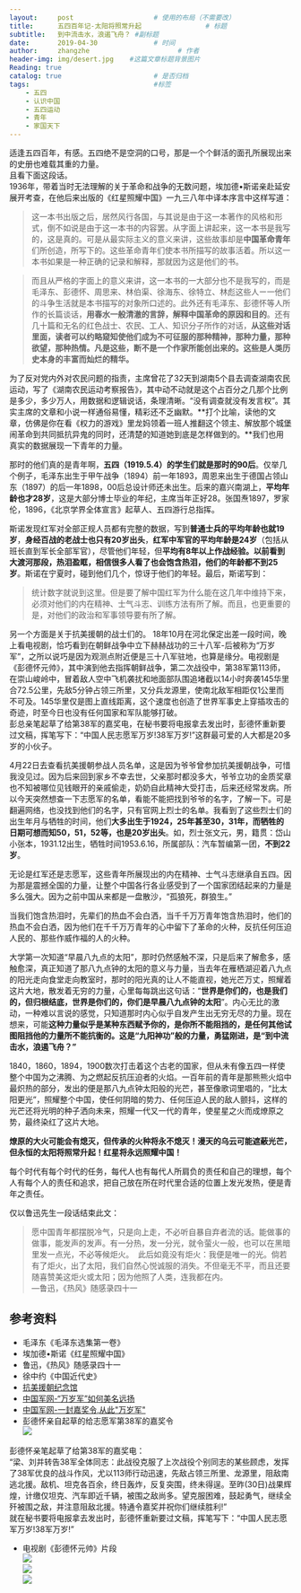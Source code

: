 ```yaml
---
layout:     post                    # 使用的布局（不需要改）
title:      五四百年记-太阳将照常升起                # 标题 
subtitle:   到中流击水，浪遏飞舟？ #副标题
date:       2019-04-30              # 时间
author:     zhangzhe                      # 作者
header-img: img/desert.jpg    #这篇文章标题背景图片
Reading: true
catalog: true                       # 是否归档
tags:                               #标签
    - 五四
    - 认识中国
    - 五四运动
    - 青年
    - 家国天下
---
```


适逢五四百年，有感。五四绝不是空洞的口号，那是一个个鲜活的面孔所展现出来的史册也难载其重的力量。  
且看下面这段话。  
1936年，带着当时无法理解的关于革命和战争的无数问题，埃加德•斯诺亲赴延安展开考查，在他后来出版的《红星照耀中国》一九三八年中译本序言中这样写道：
>这一本书出版之后，居然风行各国，与其说是由于这一本著作的风格和形式，倒不如说是由于这一本书的内容罢。从字面上讲起来，这一本书是我写的，这是真的。可是从最实际主义的意义来讲，这些故事却是**中国革命青年**们所创造，所写下的。这些革命青年们使本书所描写的故事活着。所以这一本书如果是一种正确的记录和解释，那就因为这是他们的书。

>而且从严格的字面上的意义来讲，这一本书的一大部分也不是我写的，而是毛泽东、彭德怀、周思来、林伯渠、徐海东、徐特立、林彪这些人ー一他们的斗争生活就是本书描写的对象所口述的。此外还有毛泽东、彭德怀等人所作的长篇谈话，**用春水一般清澈的言辞，解释中国革命的原因和目的**。还有几十篇和无名的红色战士、农民、工人、知识分子所作的对话，**从这些对话里面，读者可以约略窥知使他们成为不可征服的那种精神，那种力量，那种欲望，那种热情。凡是这些，断不是一个作家所能创出来的。这些是人类历史本身的丰富而灿烂的精华。**


为了反对党内外对农民问题的指责，主席曾花了32天到湖南5个县去调查湖南农民运动，写了《湖南农民运动考察报告》，其中动不动就是这个占百分之几那个比例是多少，多少万人，用数据和逻辑说话，条理清晰。“没有调查就没有发言权”。其实主席的文章和小说一样通俗易懂，精彩还不乏幽默。**打个比喻，读他的文章，仿佛是你在看《权力的游戏》里龙妈领着一班人推翻这个领主、解放那个城堡闹革命到共同抵抗异鬼的同时，还清楚的知道她到底是怎样做到的。**我们也用真实的数据展现一下青年的力量。


那时的他们真的是青年啊，**五四（1919.5.4）的学生们就是那时的90后**。仅举几个例子，毛泽东出生于甲午战争（1894）前一年1893，周恩来出生于德国占领山东（1897）的后一年1898，00后总设计师还未出生。后来的嘉兴南湖上，**平均年龄也才28岁**，这是大部分博士毕业的年纪，主席当年正好28。张国焘1897，罗家伦，1896，《北京学界全体宣言》起草人、五四游行总指挥。

斯诺发现红军对全部正规人员都有完整的数据，写到**普通士兵的平均年龄也就19岁**，**身经百战的老战士也只有20岁出头**，**红军中军官的平均年龄是24岁**（包括从班长直到军长全部军官），尽管他们年轻，但**平均有8年以上作战经验。**以前看到大渡河那段，热泪盈眶，相信很多人看了也会饱含热泪，他们的**年龄都不到25岁**。斯诺在宁夏时，碰到他们几个，惊讶于他们的年轻。最后，斯诺写到：  
> 统计数字就说到这里。但是要了解中国红军为什么能在这几年中维持下来，必须对他们的内在精神、士气斗志、训练方法有所了解。而且，也更重要的是，对他们的政治和军事领导要有所了解。  

另一个方面是关于抗美援朝的战士们的。
18年10月在河北保定出差一段时间，晚上看电视剧，恰巧看到在朝鲜战争中立下赫赫战功的三十八军-后被称为“万岁军”，之所以说巧是因为观测点附近便是三十八军驻地，也算是缘分。电视剧是《彭德怀元帅》，其中演到他去指挥朝鲜战争，第二次战役中，第38军第113师，在崇山峻岭中，冒着敌人空中飞机袭扰和地面部队围追堵截以14小时奔袭145华里合72.5公里，先敌5分钟占领三所里，又分兵龙源里，使南北敌军相距仅1公里而不可及。145华里仅是图上直线距离，这个速度也创造了世界军事史上穿插攻击的奇迹，时至今日也没有任何国家和军队能够打破。  
彭总亲笔起草了给第38军的嘉奖电，在秘书要将电报拿去发出时，彭德怀重新要过文稿，挥笔写下：“中国人民志愿军万岁!38军万岁!”这群最可爱的人大都是20多岁的小伙子。


4月22日去查看抗美援朝参战人员名单，这是因为爷爷曾参加抗美援朝战争，可惜我没见过。因为后来回到家乡不幸去世，父亲那时都没多大，爷爷立功的金质奖章也不知被哪位见钱眼开的亲戚偷走，奶奶自此精神大受打击，后来还经常发病。所以今天突然想查一下志愿军的名单，看能不能把找到爷爷的名字，了解一下。可是翻遍网络，也没找到他们的名字，只有官网上烈士的名单。我看到了这些烈士们的出生年月与牺牲的时间，他们**大多出生于1924，25年甚至30，31年，而牺牲的日期可想而知50，51，52等，也是20岁出头**。如，烈士张文元，男，籍贯：岱山小张本，1931.12出生，牺牲时间1953.6.16，所属部队：汽车暂编第一团，**不到22岁**。


无论是红军还是志愿军，这些青年所展现出的内在精神、士气斗志继承自五四。因为那是震撼全国的力量，让整个中国各行各业感受到了一个国家团结起来的力量是多么强大。因为之前中国从来都是一盘散沙，“孤狼死，群狼生。”


当我们饱含热泪时，先辈们的热血不会白洒，当千千万万青年饱含热泪时，他们的热血不会白洒，因为他们在千千万万青年的心中留下了革命的火种，反抗任何压迫人民的、那些作威作福的人的火种。

大学第一次知道“早晨八九点的太阳”，那时仍然感触不深，只是后来了解愈多，感触愈深，真正知道了那八九点钟的太阳的意义与力量，当去年在雁栖湖迎着八九点的阳光走向食堂走向教室时，那时的阳光真的让人不能直视，她光芒万丈，照耀着这片大地，散发着无穷的力量，心里每每跳出这句话：“**世界是你们的，也是我们的，但归根结底，世界是你们的，你们是早晨八九点钟的太阳**”。内心无比的激动，一种难以言说的感觉，只知道那时内心似乎自发产生出无穷无尽的力量。现在想来，可能**这种力量似乎是某种东西赋予你的，是你所不能阻挡的，是任何其他试图阻挡他的力量所不能抗衡的。这是“九阳神功”般的力量，勇猛刚进，是“到中流击水，浪遏飞舟？”**

1840，1860，1894，1900数次打击着这个古老的国家，但从未有像五四一样使整个中国为之沸腾、为之燃起反抗压迫者的火焰。一百年前的青年是那熊熊火焰中最炽热的部分，发出的便是那八九点钟太阳般的光芒，甚至像歌词里唱的，“比太阳更光”，照耀整个中国，使任何阴暗的势力、任何压迫人民的敌人颤抖，这样的光芒还将光明的种子洒向未来，照耀一代又一代的青年，使星星之火而成燎原之势，最终染红了这片大地。

**燎原的大火可能会有熄灭，但传承的火种将永不熄灭！漫天的乌云可能遮蔽光芒，但永恒的太阳将照常升起！红星将永远照耀中国！**

每个时代有每个时代的任务，每代人也有每代人所肩负的责任和自己的理想，每个人有每个人的责任和追求，把自己放在所在时代里合适的位置上发光发热，便是青年之责任。


仅以鲁迅先生一段话结束此文：
> 愿中国青年都摆脱冷气，只是向上走，不必听自暴自弃者流的话。能做事的做事，能发声的发声。有一分热，发一分光，就令萤火一般，也可以在黑暗里发一点光，不必等候炬火。  
此后如竟没有炬火：我便是唯一的光。倘若有了炬火，出了太阳，我们自然心悦诚服的消失。不但毫无不平，而且还要随喜赞美这炬火或太阳；因为他照了人类，连我都在内。  
—鲁迅，《热风》随感录四十一


## 参考资料
- 毛泽东《毛泽东选集第一卷》    
- 埃加德•斯诺《红星照耀中国》
- 鲁迅，《热风》随感录四十一
- 徐中约《中国近代史》
- [抗美援朝纪念馆](http://www.kmycjng.com/lsmdcx.aspx?c=D39BF6B55B1AA80F)
- [中国军网-“万岁军”如何美名远扬](http://www.81.cn/jsdj/2017-06/02/content_7626075.htm)
- [中国军网-一封嘉奖令,从此"万岁军"](http://www.81.cn/jsdj/2017-12/21/content_7878524.htm)
- 彭德怀亲自起草的给志愿军第38军的嘉奖令  
![](https://ws1.sinaimg.cn/large/007aIiGTly1g2kf3mlw0aj30b40fkgo7.jpg)
>   
彭德怀亲笔起草了给第38军的嘉奖电：  
“梁、刘并转告38军全体同志：此战役克服了上次战役个别同志的某些顾虑，发挥了38军优良的战斗作风，尤以113师行动迅速，先敌占领三所里、龙源里，阻敌南逃北援。敌机、坦克各百余，终日轰炸，反复突围，终未得逞。至昨(30日)战果辉煌，计缴仅坦克、汽车即近千辆，被围之敌尚多。望克服困难，鼓起勇气，继续全歼被围之敌，并注意阻敌北援。特通令嘉奖并祝你们继续胜利!”  
就在秘书要将电报拿去发出时，彭德怀重新要过文稿，挥笔写下：“中国人民志愿军万岁!38军万岁!”

- 电视剧《彭德怀元帅》片段  
![](https://ws1.sinaimg.cn/large/007aIiGTly1g2kf8piho0j33342bckjl.jpg)  
![](https://ws1.sinaimg.cn/large/007aIiGTly1g2kf9mo4znj33342bchdt.jpg)  
![](https://ws1.sinaimg.cn/large/007aIiGTly1g2kfaa790xj33342bcb29.jpg)